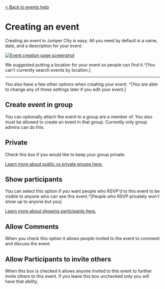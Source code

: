 [&lt; Back to events help](/help/events)

# Creating an event

Creating an event in Juniper City is easy. All you need by default is a name, date, and a description for your event.

[![Event creation page screenshot](/static/img/help/create-event-form.png)](/static/img/help/create-event-form.png)

We suggested putting a location for your event so people can find it.^[You can't currently search events by location.]
 
---
You also have a few other options when creating your event. ^[You are able to change any of these settings later if you edit your event.]

## Create event in group

You can optionally attach the event to a group are a member of. You also must be allowed to create an event in that group. Currently only group admins can do this.

## Private

Check this box if you would like to keep your group private.

[Learn more about public vs private groups here.](/help/public-v-private-groups)

## Show participants
You can select this option if you want people who RSVP'd to this event to be visible to anyone who can see this event.^[People who RSVP privately won't show up to anyone but you]

[Learn more about showing participants here.](/help/hiding-attendees)


## Allow Comments

When you check this option it allows people invited to the event to comment and discuss the event.

## Allow Participants to invite others

When this box is checked it allows anyone invited to this event to further invite others to this event. If you leave this box unchecked only you will have that ability.


